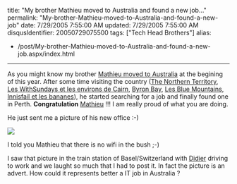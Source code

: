 title: "My brother Mathieu moved to Australia and found a new job..."
permalink: "My-brother-Mathieu-moved-to-Australia-and-found-a-new-job"
date: 7/29/2005 7:55:00 AM
updated: 7/29/2005 7:55:00 AM
disqusIdentifier: 20050729075500
tags: ["Tech Head Brothers"]
alias:
 - /post/My-brother-Mathieu-moved-to-Australia-and-found-a-new-job.aspx/index.html
---



As you might know my brother [Mathieu moved to Australia](http://myaustraliantrip.blogspot.com/) at 
the begining of this year. After some time visiting the country ([The 
Northern Territory](http://myaustraliantrip.blogspot.com/2005/06/northern-territory.html), [Les 
WithSundays et les environs de Cairn](http://myaustraliantrip.blogspot.com/2005/05/les-withsundays-et-les-environs-de.html), [Byron 
Bay](http://myaustraliantrip.blogspot.com/2005/04/byron-bay.html), [Les 
Blue Mountains](http://myaustraliantrip.blogspot.com/2005/03/les-blue-mountains.html), [Innisfail 
et les bananes](http://myaustraliantrip.blogspot.com/2005/05/innisfail-et-les-bananes.html)), he started searching for a job and finally found one in 
Perth. **Congratulation** [Mathieu](http://www.techheadbrothers.com/DesktopDefault.aspx?tabindex=7&tabid=19&id=3) 
!!! I am really proud of what you are doing.  
<!-- more -->

He just sent me a picture of 
his new office :-)

![](http://membres.lycos.fr/lkempe//MATHIEU%2002.JPG)

I told you Mathieu that there is no wifi in the bush ;-)

I saw that picture in the train station of Basel/Switzerland with [Didier](http://www.didierbeck.com/) driving to work and we laught 
so much that I had to post it. In fact the picture is an advert. How could it 
represents better a IT job in Australia ?
